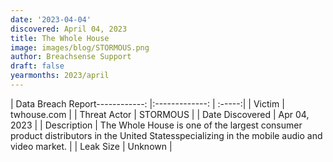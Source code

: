 ```yaml
---
date: '2023-04-04'
discovered: April 04, 2023
title: The Whole House
image: images/blog/STORMOUS.png
author: Breachsense Support
draft: false
yearmonths: 2023/april
---
```


| Data Breach Report------------:     |:-------------:    | :-----:|
| Victim      | twhouse.com      | 
| Threat Actor      | STORMOUS      | 
| Date Discovered      | Apr 04, 2023      | 
| Description      | The Whole House is one of the largest consumer product distributors in the United Statesspecializing in the mobile audio and video market.      | 
| Leak Size      | Unknown      | 

